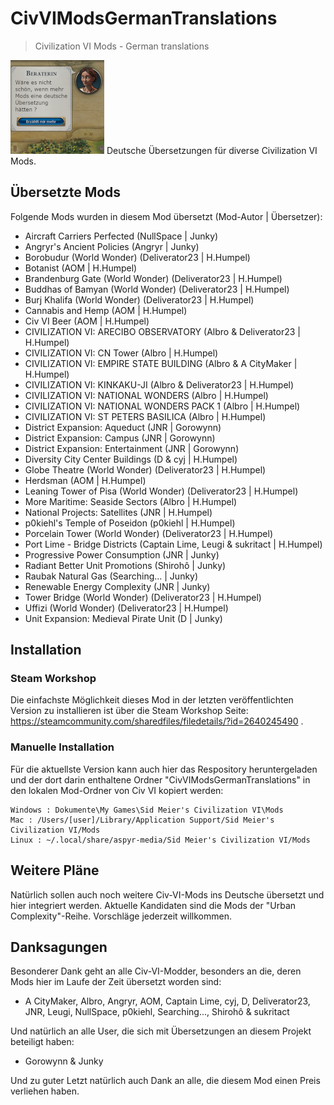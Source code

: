 # CivVIModsGermanTranslations
> Civilization VI Mods - German translations

![Logo](CivVIModsGermanTranslations_logo_small.png)
Deutsche Übersetzungen für diverse Civilization VI Mods.

## Übersetzte Mods

Folgende Mods wurden in diesem Mod übersetzt (Mod-Autor | Übersetzer):

- Aircraft Carriers Perfected (NullSpace | Junky)
- Angryr's Ancient Policies (Angryr | Junky)
- Borobudur (World Wonder) (Deliverator23 | H.Humpel)
- Botanist (AOM | H.Humpel)
- Brandenburg Gate (World Wonder) (Deliverator23 | H.Humpel)
- Buddhas of Bamyan (World Wonder) (Deliverator23 | H.Humpel)
- Burj Khalifa (World Wonder) (Deliverator23 | H.Humpel)
- Cannabis and Hemp (AOM | H.Humpel)
- Civ VI Beer (AOM | H.Humpel)
- CIVILIZATION VI: ARECIBO OBSERVATORY (Albro & Deliverator23 | H.Humpel)
- CIVILIZATION VI: CN Tower (Albro | H.Humpel)
- CIVILIZATION VI: EMPIRE STATE BUILDING (Albro & A CityMaker | H.Humpel)
- CIVILIZATION VI: KINKAKU-JI (Albro & Deliverator23 | H.Humpel)
- CIVILIZATION VI: NATIONAL WONDERS (Albro | H.Humpel)
- CIVILIZATION VI: NATIONAL WONDERS PACK 1 (Albro | H.Humpel)
- CIVILIZATION VI: ST PETERS BASILICA (Albro | H.Humpel)
- District Expansion: Aqueduct (JNR | Gorowynn)
- District Expansion: Campus (JNR | Gorowynn)
- District Expansion: Entertainment (JNR | Gorowynn)
- Diversity City Center Buildings (D & cyj | H.Humpel)
- Globe Theatre (World Wonder) (Deliverator23 | H.Humpel)
- Herdsman (AOM | H.Humpel)
- Leaning Tower of Pisa (World Wonder) (Deliverator23 | H.Humpel)
- More Maritime: Seaside Sectors (Albro | H.Humpel)
- National Projects: Satellites (JNR | H.Humpel)
- p0kiehl's Temple of Poseidon (p0kiehl | H.Humpel)
- Porcelain Tower (World Wonder) (Deliverator23 | H.Humpel)
- Port Lime - Bridge Districts (Captain Lime, Leugi & sukritact | H.Humpel)
- Progressive Power Consumption (JNR | Junky)
- Radiant Better Unit Promotions (Shirohô | Junky)
- Raubak Natural Gas (Searching... | Junky)
- Renewable Energy Complexity (JNR | Junky)
- Tower Bridge (World Wonder) (Deliverator23 | H.Humpel)
- Uffizi (World Wonder) (Deliverator23 | H.Humpel)
- Unit Expansion: Medieval Pirate Unit (D | Junky)


## Installation

### Steam Workshop
Die einfachste Möglichkeit dieses Mod in der letzten veröffentlichten Version zu installieren ist über die Steam Workshop Seite: https://steamcommunity.com/sharedfiles/filedetails/?id=2640245490 .

### Manuelle Installation
Für die aktuellste Version kann auch hier das Respository heruntergeladen und der dort darin enthaltene Ordner "CivVIModsGermanTranslations" in den lokalen Mod-Ordner von Civ VI kopiert werden:

```
Windows : Dokumente\My Games\Sid Meier's Civilization VI\Mods
Mac : /Users/[user]/Library/Application Support/Sid Meier's Civilization VI/Mods
Linux : ~/.local/share/aspyr-media/Sid Meier's Civilization VI/Mods
```

## Weitere Pläne
Natürlich sollen auch noch weitere Civ-VI-Mods ins Deutsche übersetzt und hier integriert werden. Aktuelle Kandidaten sind die Mods der "Urban Complexity"-Reihe. Vorschläge jederzeit willkommen.

## Danksagungen

Besonderer Dank geht an alle Civ-VI-Modder, besonders an die, deren Mods hier im Laufe der Zeit übersetzt worden sind:

- A CityMaker, Albro, Angryr, AOM, Captain Lime, cyj, D, Deliverator23, JNR, Leugi, NullSpace, p0kiehl, Searching..., Shirohô & sukritact

Und natürlich an alle User, die sich mit Übersetzungen an diesem Projekt beteiligt haben:

- Gorowynn & Junky


Und zu guter Letzt natürlich auch Dank an alle, die diesem Mod einen Preis verliehen haben.

